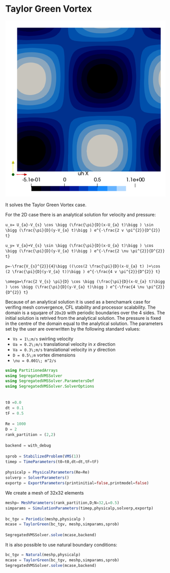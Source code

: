 # Taylor Green Vortex
![TGx](../assets/TGx.png)

It solves the Taylor Green Vortex case. 


For the 2D case there is an analytical solution for velocity and pressure:


``u_x= U_{a}-V_{s} \cos \bigg (\frac{\pi}{D}(x-U_{a} t)\bigg ) \sin \bigg (\frac{\pi}{D}(y-V_{a} t)\bigg ) e^{-\frac{2 v \pi^{2}}{D^{2}} t}``

``u_y= V_{a}+V_{s} \sin \bigg (\frac{\pi}{D}(x-U_{a} t)\bigg ) \cos \bigg (\frac{\pi}{D}(y-V_{a} t)\bigg ) e^{-\frac{2 \nu \pi^{2}}{D^{2}} t}``

``p=-\frac{V_{s}^{2}}{4}\bigg ((\cos(2 \frac{\pi}{D}(x-U_{a} t) )+\cos (2 \frac{\pi}{D}(y-V_{a} t))\bigg ) e^{-\frac{4 v \pi^{2}}{D^{2}} t}``

``\omega=\frac{2 V_{s} \pi}{D} \cos \bigg (\frac{\pi}{D}(x-U_{a} t)\bigg ) \cos \bigg (\frac{\pi}{D}(y-V_{a} t)\bigg ) e^{-\frac{4 \nu \pi^{2}}{D^{2}} t}``

Because of an analytical solution it is used as a benchamark case for verifing mesh convergence, CFL stability and processor scalability. The domain is a squqare of `2Dx2D` with periodic boundaries over the 4 sides. The initial solution is retrived from the analytical solution. The pressure is fixed in the centre of the domain equal to the analytical solution. 
The parameters set by the user are overwritten by the following standard values:
- ``Vs = 1\;m/s`` swirling velocity
- ``Ua = 0.2\;m/s`` translational velocity in $x$ direction
- ``Va = 0.3\;m/s`` translational  velocity in $y$ direction
- ``D = 0.5\;m`` vortex dimensions
- ``\nu = 0.001\; m^2/s``

```julia
using PartitionedArrays
using SegregatedVMSSolver
using SegregatedVMSSolver.ParametersDef
using SegregatedVMSSolver.SolverOptions


t0 =0.0
dt = 0.1
tF = 0.5

Re = 1000
D = 2
rank_partition = (2,2)

backend = with_debug

sprob = StabilizedProblem(VMS(1))
timep = TimeParameters(t0=t0,dt=dt,tF=tF)

physicalp = PhysicalParameters(Re=Re)
solverp = SolverParameters()
exportp = ExportParameters(printinitial=false,printmodel=false)
```

We create a mesh of 32x32 elements

```julia
meshp= MeshParameters(rank_partition,D;N=32,L=0.5)
simparams = SimulationParameters(timep,physicalp,solverp,exportp)

bc_tgv = Periodic(meshp,physicalp ) 
mcase = TaylorGreen(bc_tgv, meshp,simparams,sprob)

SegregatedVMSSolver.solve(mcase,backend)
```

It is also possible to use natural boundary conditions:

```julia
bc_tgv = Natural(meshp,physicalp) 
mcase = TaylorGreen(bc_tgv, meshp,simparams,sprob)
SegregatedVMSSolver.solve(mcase,backend)
```